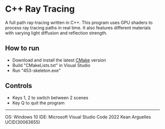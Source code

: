 # C++ Ray Tracing
A full path ray-tracing written in C++. This program uses GPU shaders to process ray tracing paths in real time. It also features different materials with varying light diffusion and reflection strength.

## How to run
- Download and install the latest [CMake](https://cmake.org/download/) version
- Build "CMakeLists.txt" in Visual Studio
- Run "453-skeleton.exe"

## Controls
- Keys 1, 2 to switch between 2 scenes
- Key Q to quit the program

----
OS: Windows 10
IDE: Microsoft Visual Studio Code 2022
Kean Arguelles UCID(30063655)
